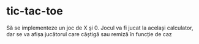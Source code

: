 # tic-tac-toe

Să se implementeze un joc de X și 0. Jocul va fi jucat la același calculator, dar se va afișa jucătorul care câștigă sau remiză în funcție de caz
